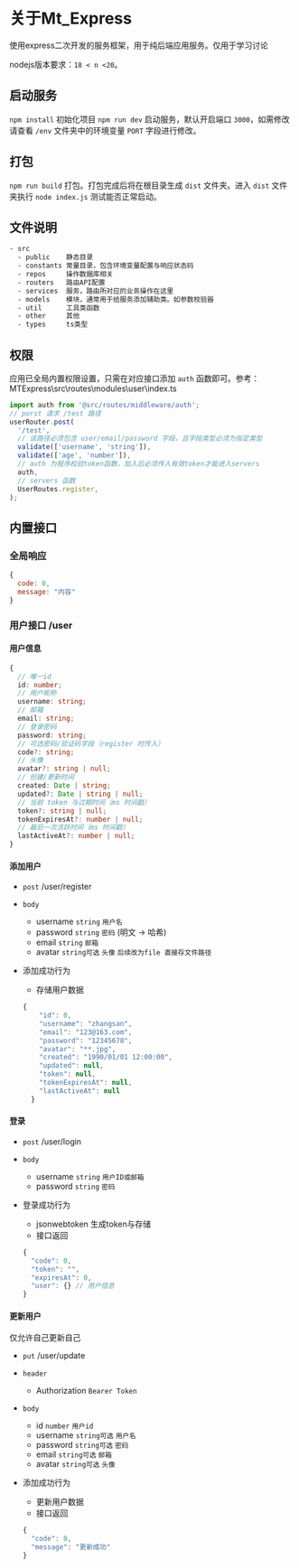 # 关于Mt_Express
使用express二次开发的服务框架，用于纯后端应用服务。仅用于学习讨论

nodejs版本要求：`18 < n <20`。

## 启动服务
`npm install` 初始化项目
`npm run dev` 启动服务，默认开启端口 `3000`，如需修改请查看 `/env` 文件夹中的环境变量 `PORT` 字段进行修改。

## 打包
`npm run build` 打包。打包完成后将在根目录生成 `dist` 文件夹。进入 `dist` 文件夹执行 `node index.js` 测试能否正常启动。


## 文件说明
```bash
- src
  - public    静态目录
  - constants 常量目录，包含环境变量配置与响应状态码
  - repos     操作数据库相关
  - routers   路由API配置
  - services  服务，路由所对应的业务操作在这里
  - models    模块，通常用于给服务添加辅助类。如参数校验器
  - util      工具类函数
  - other     其他
  - types     ts类型

```

## 权限
应用已全局内置权限设置，只需在对应接口添加 `auth` 函数即可。参考：
MTExpress\src\routes\modules\user\index.ts

```js
import auth from '@src/routes/middleware/auth';
// porst 请求 /test 路径
userRouter.post(
  '/test',
  // 该路径必须包含 user/email/password 字段，且字段类型必须为指定类型
  validate(['username', 'string']),
  validate(['age', 'number']),
  // auth 为程序校验token函数，加入后必须传入有效token才能进入servers
  auth,
  // servers 函数
  UserRoutes.register,
);
```

## 内置接口

### 全局响应
```js
{
  code: 0,
  message: "内容"
}
```

### 用户接口 /user

#### 用户信息
```ts
{
  // 唯一id
  id: number;
  // 用户昵称
  username: string;
  // 邮箱
  email: string;
  // 登录密码
  password: string;
  // 可选密码/验证码字段（register 时传入）
  code?: string;
  // 头像
  avatar?: string | null;
  // 创建/更新时间
  created: Date | string;
  updated?: Date | string | null;
  // 当前 token 与过期时间（ms 时间戳）
  token?: string | null;
  tokenExpiresAt?: number | null;
  // 最后一次活跃时间（ms 时间戳）
  lastActiveAt?: number | null;
}

```

#### 添加用户 
- `post` /user/register 
- `body`
  - username `string` `用户名`
  - password `string` `密码` (明文 -> 哈希)
  - email `string` `邮箱`
  - avatar `string可选` `头像` `后续改为file 直接存文件路径`

- 添加成功行为
  - 存储用户数据
  ```js
  {
      "id": 0,
      "username": "zhangsan",
      "email": "123@163.com",
      "password": "12345678",
      "avatar": "**.jpg",
      "created": "1990/01/01 12:00:00",
      "updated": null,
      "token": null,
      "tokenExpiresAt": null,
      "lastActiveAt": null
    }
  ```

  
#### 登录
- `post` /user/login 
- `body`
  - username `string` `用户ID或邮箱`
  - password `string` `密码`

- 登录成功行为
  - jsonwebtoken 生成token与存储
  - 接口返回
  ```js
  {
    "code": 0,
    "token": "",
    "expiresAt": 0,
    "user": {} // 用户信息
  }
  ```


#### 更新用户 
仅允许自己更新自己
- `put` /user/update 
- `header`
  - Authorization `Bearer Token`
- `body`
  - id `number` `用户id`
  - username `string可选` `用户名`
  - password `string可选` `密码`
  - email `string可选` `邮箱`
  - avatar `string可选` `头像`

- 添加成功行为
  - 更新用户数据
  - 接口返回
  ```js
  {
    "code": 0,
    "message": "更新成功"
  }
  ```